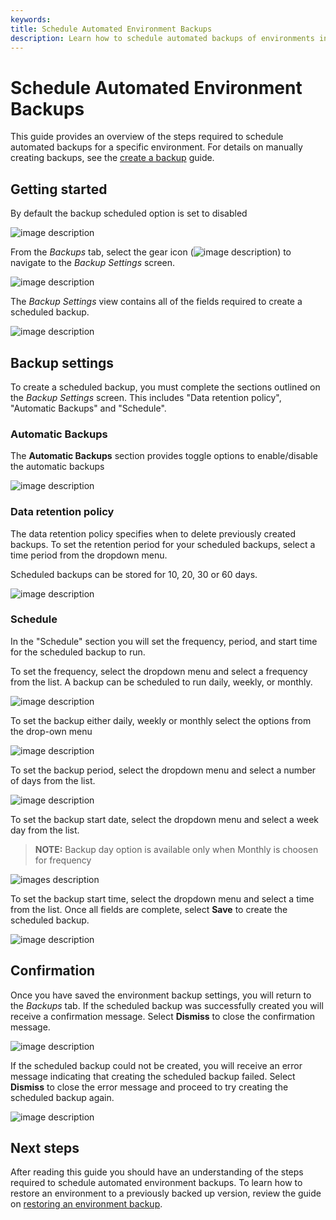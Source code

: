 ```yaml
---
keywords:
title: Schedule Automated Environment Backups
description: Learn how to schedule automated backups of environments in Environment Operations Center.
---
```

# Schedule Automated Environment Backups

This guide provides an overview of the steps required to schedule automated backups for a specific environment. For details on manually creating backups, see the [create a backup](create-backup.md) guide.

## Getting started

By default the backup scheduled option is set to disabled

![image description](Media/backup-default-disabled.png)

From the *Backups* tab, select the gear icon (![image description](Media/gear-icon.png)) to navigate to the *Backup Settings* screen.

![image description](Media/backup-schdeule-button-new.png)

The *Backup Settings* view contains all of the fields required to create a scheduled backup.

![image description](Media/backup-schedule-page.png)

## Backup settings

To create a scheduled backup, you must complete the sections outlined on the *Backup Settings* screen. This includes "Data retention policy", "Automatic Backups" and "Schedule".

### Automatic Backups

The **Automatic Backups** section provides toggle options to enable/disable the automatic backups

![image description](Media/auto-backup-enable-new.png)

### Data retention policy

The data retention policy specifies when to delete previously created backups. To set the retention period for your scheduled backups, select a time period from the dropdown menu.

Scheduled backups can be stored for 10, 20, 30 or 60 days.

![image description](Media/backup-retention-policy-new.png)

### Schedule

In the "Schedule" section you will set the frequency, period, and start time for the scheduled backup to run.

To set the frequency, select the dropdown menu and select a frequency from the list. A backup can be scheduled to run daily, weekly, or monthly.

![image description](Media/backup-schedule-new.png)

To set the backup either daily, weekly or monthly select the options from the drop-own menu

![image description](Media/backup-daily-weekly.png)

To set the backup period, select the dropdown menu and select a number of days from the list.

![image description](Media/backup-period.png)

To set the backup start date, select the dropdown menu and select a week day from the list.

> **NOTE:** Backup day option is available only when Monthly is choosen for frequency

![images description](Media/backup-day.png)

To set the backup start time, select the dropdown menu and select a time from the list. Once all fields are complete, select **Save** to create the scheduled backup.

![image description](Media/backup-time.png)

## Confirmation

Once you have saved the environment backup settings, you will return to the *Backups* tab. If the scheduled backup was successfully created you will receive a confirmation message. Select **Dismiss** to close the confirmation message.

![image description](Media/schedule-success.png)

If the scheduled backup could not be created, you will receive an error message indicating that creating the scheduled backup failed. Select **Dismiss** to close the error message and proceed to try creating the scheduled backup again.

![image description](Media/schedule-failed.png)

## Next steps

After reading this guide you should have an understanding of the steps required to schedule automated environment backups. To learn how to restore an environment to a previously backed up version, review the guide on [restoring an environment backup](../environment-overview/create-environments#advanced-setup).
